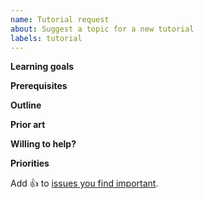 ```yaml
---
name: Tutorial request
about: Suggest a topic for a new tutorial
labels: tutorial
---
```


**Learning goals**
<!-- Which skill do you want to acquire? -->


**Prerequisites**
<!-- What do you already know how to do? -->
<!-- Think about where the new article would fit the tutorial series: https://github.com/NixOS/nix.dev/issues/572 -->


**Outline**
<!-- Which steps do you envision the tutorial to cover? -->


**Prior art**
<!-- Are there existing materials that are related, similar, or almost but not quite what you need? -->


**Willing to help?**
<!-- Are you willing to help write the tutorial? -->
<!-- Check our guide on writing new tutorials: https://nix.dev/contributing/documentation/writing-a-tutorial -->


**Priorities**

Add :+1: to [issues you find important](https://github.com/NixOS/nix.dev/issues?q=is%3Aissue+is%3Aopen+sort%3Areactions-%2B1-desc).
